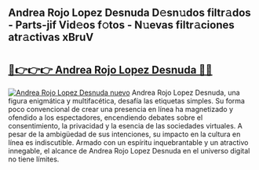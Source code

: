 ## Andrea Rojo Lopez Desnuda D𝚎sn𝚞dos filtr𝚊dos - Parts-jif Vid𝚎os f𝚘tos - N𝚞evas filtr𝚊ciones atr𝚊ctivas xBruV

# <h2><a href="http://mb5mtk.tromn.icu/?c=Andrea+Rojo+Lopez+Desnuda">🔗👉👉👉 Andrea Rojo Lopez Desnuda 🔗🔗</a></h2>

[![Andrea Rojo Lopez Desnuda nuevo](https://i.imgur.com/pEAQMta.gif)](http://mb5mtk.tromn.icu/?c=Andrea+Rojo+Lopez+Desnuda)
Andrea Rojo Lopez Desnuda, una figura enigmática y multifacética, desafía las etiquetas simples. Su forma poco convencional de crear una presencia en línea ha magnetizado y ofendido a los espectadores, encendiendo debates sobre el consentimiento, la privacidad y la esencia de las sociedades virtuales. A pesar de la ambigüedad de sus intenciones, su impacto en la cultura en línea es indiscutible. Armado con un espíritu inquebrantable y un atractivo innegable, el alcance de Andrea Rojo Lopez Desnuda en el universo digital no tiene límites.

